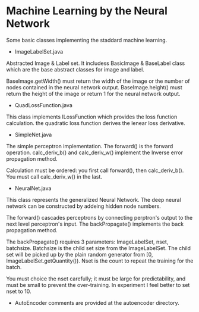 # Machine Learning by the Neural Network

Some basic classes implementing the staddard machine learning.

- ImageLabelSet.java

Abstracted Image &amp; Label set. It includess BasicImage &amp; BaseLabel class
which are the base abstract classes for image and label.

BaseImage.getWidth() must return the width of the image or the number of nodes
contained in the neural network output. BaseImage.height() must return the height
of the image or return 1 for the neural network output.

- QuadLossFunction.java

This class implements ILossFunction which provides the loss function calculation.
the quadratic loss function derives the lenear loss derivative.

- SimpleNet.java

The simple perceptron implementation. The forward() is the forward operation.
calc_deriv_b() and calc_deriv_w() implement the Inverse error propagation method.

Calculation must be ordered: you first call forward(), then calc_deriv_b().
You must call calc_deriv_w() in the last.

- NeuralNet.java

This class represents the generalized Neural Network. The deep neural network 
can be constructed by addeing hidden node numbers.

The forward() cascades perceptrons by connecting perptron's output to the next level perceptron's input.
The backPropagate() implements the back propagation method.

The backPropagate() requires 3 parameters: ImageLabelSet, nset, batchsize.
Batchsize is the child set size from the ImageLabelSet.
The child set will be picked up by the plain random generator from \[0, ImageLabelSet.getQuantity()\).
Nset is the count to repeat the training for the batch.

You must choice the nset carefully; it must be large for predictability, and must be small to prevent
the over-training. In experiment I feel better to set nset to 10.

- AutoEncoder comments are provided at the autoencoder directory.
